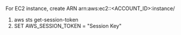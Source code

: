 For EC2 instance, create ARN 
arn:aws:ec2:<REGION>:<ACCOUNT_ID>:instance/<instance-id>

1. aws sts get-session-token
2. SET AWS_SESSION_TOKEN = "Session Key"

